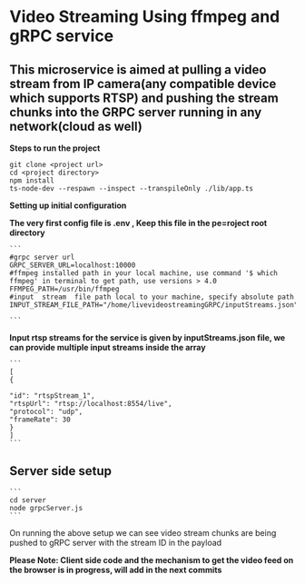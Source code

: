 # Video Streaming Using ffmpeg and gRPC service

## This microservice is aimed at pulling a video stream from IP camera(any compatible device which supports RTSP) and pushing the stream chunks into the GRPC server running in any network(cloud as well)

**Steps to run the project**

```
git clone <project url>
cd <project directory>
npm install
ts-node-dev --respawn --inspect --transpileOnly ./lib/app.ts

```
**Setting up initial configuration**

**The very first config file is .env , Keep this file in the pe=roject root directory**

    ```
    #grpc server url
    GRPC_SERVER_URL=localhost:10000
    #ffmpeg installed path in your local machine, use command '$ which ffmpeg' in terminal to get path, use versions > 4.0
    FFMPEG_PATH=/usr/bin/ffmpeg
    #input  stream  file path local to your machine, specify absolute path
    INPUT_STREAM_FILE_PATH="/home/livevideostreamingGRPC/inputStreams.json"

    ```

**Input rtsp streams for the service is given by inputStreams.json file, we can provide multiple input streams inside the array**

    ```
    [
    {

    "id": "rtspStream_1",
    "rtspUrl": "rtsp://localhost:8554/live",
    "protocol": "udp",
    "frameRate": 30
    }
    ]
    ```

## Server side setup

    ```
    cd server
    node grpcServer.js
    ```

On running the above setup we can see video stream chunks are being pushed to gRPC server with the stream ID in the payload

**Please Note: Client side code and the mechanism to get the video feed on the browser is in progress, will add in the next commits**




